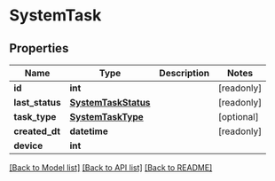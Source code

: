 # SystemTask


## Properties
Name | Type | Description | Notes
------------ | ------------- | ------------- | -------------
**id** | **int** |  | [readonly] 
**last_status** | [**SystemTaskStatus**](SystemTaskStatus.md) |  | [readonly] 
**task_type** | [**SystemTaskType**](SystemTaskType.md) |  | [optional] 
**created_dt** | **datetime** |  | [readonly] 
**device** | **int** |  | 

[[Back to Model list]](../README.md#documentation-for-models) [[Back to API list]](../README.md#documentation-for-api-endpoints) [[Back to README]](../README.md)


